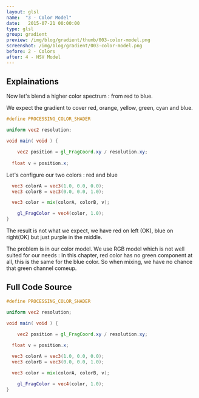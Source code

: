 ```yaml
---
layout: glsl
name:  "3 - Color Model"
date:   2015-07-21 00:00:00
type: glsl
group: gradient
preview: /img/blog/gradient/thumb/003-color-model.png
screenshot: /img/blog/gradient/003-color-model.png
before: 2 - Colors
after: 4 - HSV Model
---
```

## Explainations

Now let's blend a higher color spectrum : from red to blue.

We expect the gradient to cover red, orange, yellow, green, cyan and blue.

``` glsl
#define PROCESSING_COLOR_SHADER

uniform vec2 resolution;

void main( void ) {

	vec2 position = gl_FragCoord.xy / resolution.xy;
	
  float v = position.x;

```

Let's configure our two colors : red and blue

``` glsl
  vec3 colorA = vec3(1.0, 0.0, 0.0);
  vec3 colorB = vec3(0.0, 0.0, 1.0);

  vec3 color = mix(colorA, colorB, v);

	gl_FragColor = vec4(color, 1.0);
}
```

The result is not what we expect, we have red on left (OK), blue on right(OK) but just purple in the middle.

The problem is in our color model. We use RGB model which is not well suited for our needs : In this chapter, red color has
no green component at all, this is the same for the blue color. So when mixing, we have no chance that green channel comeup.

## Full Code Source

``` glsl
#define PROCESSING_COLOR_SHADER

uniform vec2 resolution;

void main( void ) {

	vec2 position = gl_FragCoord.xy / resolution.xy;
	
  float v = position.x;

  vec3 colorA = vec3(1.0, 0.0, 0.0);
  vec3 colorB = vec3(0.0, 0.0, 1.0);

  vec3 color = mix(colorA, colorB, v);

	gl_FragColor = vec4(color, 1.0);
}
```